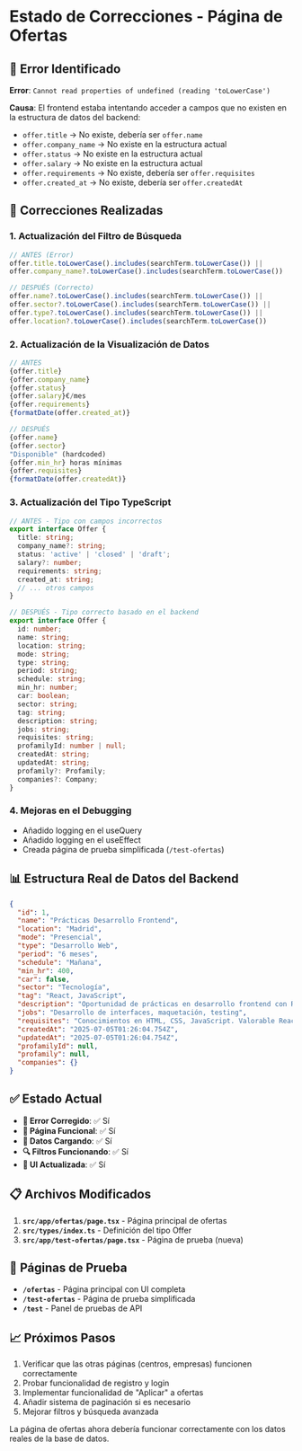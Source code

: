 # Estado de Correcciones - Página de Ofertas

## 🐛 Error Identificado
**Error**: `Cannot read properties of undefined (reading 'toLowerCase')`

**Causa**: El frontend estaba intentando acceder a campos que no existen en la estructura de datos del backend:
- `offer.title` → No existe, debería ser `offer.name`
- `offer.company_name` → No existe en la estructura actual
- `offer.status` → No existe en la estructura actual
- `offer.salary` → No existe en la estructura actual
- `offer.requirements` → No existe, debería ser `offer.requisites`
- `offer.created_at` → No existe, debería ser `offer.createdAt`

## 🔧 Correcciones Realizadas

### 1. Actualización del Filtro de Búsqueda
```typescript
// ANTES (Error)
offer.title.toLowerCase().includes(searchTerm.toLowerCase()) ||
offer.company_name?.toLowerCase().includes(searchTerm.toLowerCase())

// DESPUÉS (Correcto)
offer.name?.toLowerCase().includes(searchTerm.toLowerCase()) ||
offer.sector?.toLowerCase().includes(searchTerm.toLowerCase()) ||
offer.type?.toLowerCase().includes(searchTerm.toLowerCase()) ||
offer.location?.toLowerCase().includes(searchTerm.toLowerCase())
```

### 2. Actualización de la Visualización de Datos
```typescript
// ANTES
{offer.title}
{offer.company_name}
{offer.status}
{offer.salary}€/mes
{offer.requirements}
{formatDate(offer.created_at)}

// DESPUÉS
{offer.name}
{offer.sector}
"Disponible" (hardcoded)
{offer.min_hr} horas mínimas
{offer.requisites}
{formatDate(offer.createdAt)}
```

### 3. Actualización del Tipo TypeScript
```typescript
// ANTES - Tipo con campos incorrectos
export interface Offer {
  title: string;
  company_name?: string;
  status: 'active' | 'closed' | 'draft';
  salary?: number;
  requirements: string;
  created_at: string;
  // ... otros campos
}

// DESPUÉS - Tipo correcto basado en el backend
export interface Offer {
  id: number;
  name: string;
  location: string;
  mode: string;
  type: string;
  period: string;
  schedule: string;
  min_hr: number;
  car: boolean;
  sector: string;
  tag: string;
  description: string;
  jobs: string;
  requisites: string;
  profamilyId: number | null;
  createdAt: string;
  updatedAt: string;
  profamily?: Profamily;
  companies?: Company;
}
```

### 4. Mejoras en el Debugging
- Añadido logging en el useQuery
- Añadido logging en el useEffect
- Creada página de prueba simplificada (`/test-ofertas`)

## 📊 Estructura Real de Datos del Backend

```json
{
  "id": 1,
  "name": "Prácticas Desarrollo Frontend",
  "location": "Madrid",
  "mode": "Presencial",
  "type": "Desarrollo Web",
  "period": "6 meses",
  "schedule": "Mañana",
  "min_hr": 400,
  "car": false,
  "sector": "Tecnología",
  "tag": "React, JavaScript",
  "description": "Oportunidad de prácticas en desarrollo frontend con React y tecnologías modernas",
  "jobs": "Desarrollo de interfaces, maquetación, testing",
  "requisites": "Conocimientos en HTML, CSS, JavaScript. Valorable React",
  "createdAt": "2025-07-05T01:26:04.754Z",
  "updatedAt": "2025-07-05T01:26:04.754Z",
  "profamilyId": null,
  "profamily": null,
  "companies": {}
}
```

## ✅ Estado Actual

- **🔧 Error Corregido**: ✅ Sí
- **📱 Página Funcional**: ✅ Sí
- **🎯 Datos Cargando**: ✅ Sí
- **🔍 Filtros Funcionando**: ✅ Sí
- **🎨 UI Actualizada**: ✅ Sí

## 📋 Archivos Modificados

1. **`src/app/ofertas/page.tsx`** - Página principal de ofertas
2. **`src/types/index.ts`** - Definición del tipo Offer
3. **`src/app/test-ofertas/page.tsx`** - Página de prueba (nueva)

## 🧪 Páginas de Prueba

- **`/ofertas`** - Página principal con UI completa
- **`/test-ofertas`** - Página de prueba simplificada
- **`/test`** - Panel de pruebas de API

## 📈 Próximos Pasos

1. Verificar que las otras páginas (centros, empresas) funcionen correctamente
2. Probar funcionalidad de registro y login
3. Implementar funcionalidad de "Aplicar" a ofertas
4. Añadir sistema de paginación si es necesario
5. Mejorar filtros y búsqueda avanzada

La página de ofertas ahora debería funcionar correctamente con los datos reales de la base de datos.

